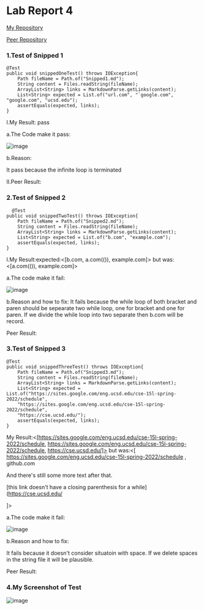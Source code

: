 # **Lab Report 4**

[My Repository](https://github.com/coy001/MarkdownParse)

[Peer Repository](https://github.com/hsflores7/markdown-parser)

### **1.Test of Snipped 1**

    @Test
    public void snippedOneTest() throws IOException{ 
        Path fileName = Path.of("Snipped1.md");
        String content = Files.readString(fileName);
        ArrayList<String> links = MarkdownParse.getLinks(content);
        List<String> expected = List.of("url.com", "`google.com", "google.com", "ucsd.edu");
        assertEquals(expected, links);
    }

I.My Result: pass

a.The Code make it pass:

![image](https://user-images.githubusercontent.com/103301184/170042420-e0b28dd3-ec9f-40e1-b380-89cc2506c24d.png)

b.Reason:

It pass because the infinite loop is terminated

II.Peer Result:

### **2.Test of Snipped 2**

      @Test
    public void snippedTwoTest() throws IOException{
        Path fileName = Path.of("Snipped2.md");
        String content = Files.readString(fileName);
        ArrayList<String> links = MarkdownParse.getLinks(content);
        List<String> expected = List.of("b.com", "example.com");
        assertEquals(expected, links);      
    }
    
I.My Result:expected:<[b.com, a.com(()), example.com]> but was:<[a.com(()), example.com]>

a.The code make it fail:

![image](https://user-images.githubusercontent.com/103301184/170043612-4ba0092b-d097-4797-a299-1356a3f56357.png)

b.Reason and how to fix:
It fails because the while loop of both bracket and paren should be sepearate two while loop, one for bracket and one for paren. If we divide the while loop into two separate then b.com will be record.

Peer Result:

### **3.Test of Snipped 3**

    @Test
    public void snippedThreeTest() throws IOException{
        Path fileName = Path.of("Snipped3.md");
        String content = Files.readString(fileName);
        ArrayList<String> links = MarkdownParse.getLinks(content);
        List<String> expected = List.of("https://sites.google.com/eng.ucsd.edu/cse-15l-spring-2022/schedule",
        "https://sites.google.com/eng.ucsd.edu/cse-15l-spring-2022/schedule",
        "https://cse.ucsd.edu/");
        assertEquals(expected, links);      
    }
    
 My Result:<[https://sites.google.com/eng.ucsd.edu/cse-15l-spring-2022/schedule, https://sites.google.com/eng.ucsd.edu/cse-15l-spring-2022/schedule, https://cse.ucsd.edu/]> but was:<[
https://sites.google.com/eng.ucsd.edu/cse-15l-spring-2022/schedule
, github.com

And there's still some more text after that.

[this link doesn't have a closing parenthesis for a while](https://cse.ucsd.edu/



]>
 
 a.The code make it fail:

![image](https://user-images.githubusercontent.com/103301184/170043612-4ba0092b-d097-4797-a299-1356a3f56357.png)

b.Reason and how to fix:

It fails because it doesn't consider situatoin with space. If we delete spaces in the string file it will be plausible.

 Peer Result:

### **4.My Screenshot of Test**
![image](https://user-images.githubusercontent.com/103301184/170040406-173f5d08-8cfb-4403-8065-d840c6bfb301.png)

